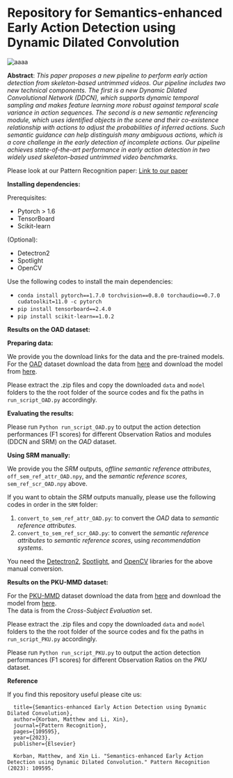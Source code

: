 # Repository for Semantics-enhanced Early Action Detection using Dynamic Dilated Convolution

![aaaa](https://user-images.githubusercontent.com/59813678/230926803-948c2bfa-cb58-4c48-8e55-621dad4ed2a2.png)



**Abstract**: *This paper proposes a new pipeline to perform early action detection from skeleton-based untrimmed videos. Our pipeline includes two new technical components. The first is a new Dynamic Dilated Convolutional Network (DDCN), which supports dynamic temporal sampling and makes feature learning more robust against temporal scale variance in action sequences. 
The second is a new semantic referencing module, which uses identified objects in the scene and their co-existence relationship with actions to adjust the probabilities of inferred actions. Such semantic guidance can help distinguish many ambiguous actions, which is a core challenge in the early detection of incomplete actions. Our pipeline achieves state-of-the-art performance in early action detection in two widely used skeleton-based untrimmed video benchmarks.*


Please look at our Pattern Recognition paper:
[Link to our paper](https://www.sciencedirect.com/science/article/abs/pii/S0031320323002960)

**Installing dependencies:**

Prerequisites:   
- Pytorch > 1.6 
- TensorBoard  
- Scikit-learn

(Optional):
- Detectron2  
- Spotlight  
- OpenCV

Use the following codes to install the main dependencies:
- ```conda install pytorch==1.7.0 torchvision==0.8.0 torchaudio==0.7.0 cudatoolkit=11.0 -c pytorch```
- ```pip install tensorboard==2.4.0```
- ```pip install scikit-learn==1.0.2```

**Results on the OAD dataset:**

**Preparing data:**

We provide you the download links for the data and the pre-trained models. 
For the [OAD](https://www.icst.pku.edu.cn/struct/Projects/OAD.html) dataset download the data from [here](https://drive.google.com/file/d/1gVPZqDGZcQPLoxkRabi6b4NN09tIpszL/view?usp=sharing) and download the model from [here](https://drive.google.com/file/d/1tHmqnFbKi3UpEvAZTsSo6An969xTWp99/view?usp=sharing).   

Please extract the .zip files and copy the downloaded ```data``` and ```model``` folders to the the root folder of the source codes and fix the paths in ```run_script_OAD.py``` accordingly. 

**Evaluating the results:**

Please run ```Python run_script_OAD.py``` to output the action detection performances (F1 scores) for different Observation Ratios and modules (DDCN and SRM) on the *OAD* dataset.  

**Using SRM manually:**

We provide you the *SRM* outputs, *offline semantic reference attributes*, ```off_sem_ref_attr_OAD.npy```, and the *semantic reference scores*, ```sem_ref_scr_OAD.npy``` above.  

If you want to obtain the *SRM* outputs manually, please use the following codes in order in the ```SRM``` folder:  

1. ```convert_to_sem_ref_attr_OAD.py```: to convert the *OAD* data to *semantic reference attributes*.  
2. ```convert_to_sem_ref_scr_OAD.py```: to convert the *semantic reference attributes* to *semantic reference scores*, using *recommendation systems*.  

You need the [Detectron2](https://github.com/facebookresearch/detectron2), [Spotlight](https://github.com/maciejkula/spotlight), and [OpenCV](https://pypi.org/project/opencv-python/) libraries for the above manual conversion. 

**Results on the PKU-MMD dataset:**   

For the [PKU-MMD](https://www.icst.pku.edu.cn/struct/Projects/PKUMMD.html) dataset download the data from [here](https://drive.google.com/file/d/1WxL5emkbwOUr_5ceQvq98dTC71AQVbRt/view?usp=sharing) and download the model from [here](https://drive.google.com/file/d/1-pOiHugpedRI3e9FDXBWfhlRszVTNgbi/view?usp=sharing).  
The data is from the *Cross-Subject Evaluation* set.  

Please extract the .zip files and copy the downloaded ```data``` and ```model``` folders to the the root folder of the source codes and fix the paths in ```run_script_PKU.py``` accordingly.    

Please run ```Python run_script_PKU.py``` to output the action detection performances (F1 scores) for different Observation Ratios on the *PKU* dataset.  

**Reference**

If you find this repository useful please cite us:

``` @article{korban2023DDCN,
  title={Semantics-enhanced Early Action Detection using Dynamic Dilated Convolution},
  author={Korban, Matthew and Li, Xin},
  journal={Pattern Recognition},
  pages={109595},
  year={2023},
  publisher={Elsevier}
  
  Korban, Matthew, and Xin Li. "Semantics-enhanced Early Action Detection using Dynamic Dilated Convolution." Pattern Recognition (2023): 109595.

